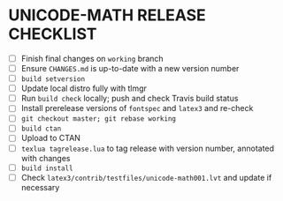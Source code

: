 # UNICODE-MATH RELEASE CHECKLIST

- [ ] Finish final changes on `working` branch
- [ ] Ensure `CHANGES.md` is up-to-date with a new version number
- [ ] `build setversion`
- [ ] Update local distro fully with tlmgr
- [ ] Run `build check` locally; push and check Travis build status
- [ ] Install prerelease versions of `fontspec` and `latex3` and re-check
- [ ] `git checkout master; git rebase working`
- [ ] `build ctan`
- [ ] Upload to CTAN
- [ ] `texlua tagrelease.lua` to tag release with version number, annotated with changes
- [ ] `build install`
- [ ] Check `latex3/contrib/testfiles/unicode-math001.lvt` and update if necessary
